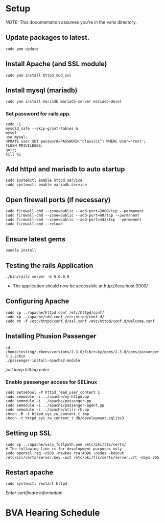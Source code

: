 
# Setup

*NOTE:* This documentation assumes you're in the vahs directory.

## Update packages to latest.
```
sudo yum update
```

## Install Apache (and SSL module)
```
sudo yum install httpd mod_ssl
```

## Install mysql (mariadb)
```
sudo yum install mariadb mariadb-server mariadb-devel
```

### Set password for rails app.
```
sudo -i
mysqld_safe --skip-grant-tables &
mysql
use mysql;
UPDATE user SET password=PASSWORD("classic1") WHERE User='root';
FLUSH PRIVILEGES;
quit;
kill %1
```

## Add httpd and mariadb to auto startup
```
sudo systemctl enable httpd.service
sudo systemctl enable mariadb.service
```

## Open firewall ports (if necessary)
```
sudo firewall-cmd --zone=public --add-port=3000/tcp --permanent
sudo firewall-cmd --zone=public --add-port=80/tcp --permanent
sudo firewall-cmd --zone=public --add-port=443/tcp --permanent
sudo firewall-cmd --reload
```

## Ensure latest gems
```
bundle install
```

## Testing the rails Application
```
./bin/rails server -b 0.0.0.0
```
 * The application should now be accessible at http://localhost:3000/

## Configuring Apache
```
sudo cp ../apache/httpd.conf /etc/httpd/conf/
sudo cp ../apache/tdd.conf /etc/httpd/conf.d/
sudo rm -f /etc/httpd/conf.d/ssl.conf /etc/httpd/conf.d/welcome.conf
```

## Installing Phusion Passenger
```
cd /home/testing/.rbenv/versions/2.3.0/lib/ruby/gems/2.3.0/gems/passenger-5.1.2/bin
./passenger-install-apache2-module
```
*just keep hitting enter*

### Enable passenger access for SELinux
```
sudo setsebool -P httpd_read_user_content 1
sudo semodule -i ../apache/my-httpd.pp
sudo semodule -i ../apache/passenger.pp
sudo semodule -i ../apache/passenger-agent.pp
sudo semodule -i ../apache/utils-rb.pp
chcon -R -t httpd_sys_rw_content_t tmp
chcon -t httpd_sys_rw_content_t db/development.sqlite3
```

## Setting up SSL
```
sudo cp ../apache/vaca_fullpath.pem /etc/pki/tls/certs/
# The following line is for development purposes only.
sudo openssl req -x509 -newkey rsa:4096 -nodes -keyout /etc/ssl/certs/server.key -out /etc/pki/tls/certs/server.crt -days 365
```

## Restart apache
```
sudo systemctl restart httpd
```
*Enter certificate information*

# BVA Hearing Schedule
